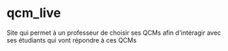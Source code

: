 # qcm_live
Site qui permet à un professeur de choisir ses QCMs afin d'intéragir avec ses étudiants qui vont répondre à ces QCMs
